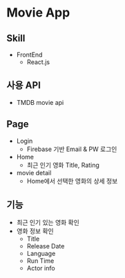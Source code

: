 # Movie App

## Skill
* FrontEnd
    * React.js

## 사용 API
* TMDB movie api

## Page
* Login
    * Firebase 기반 Email & PW 로그인
* Home
    * 최근 인기 영화 Title, Rating    
* movie detail
    * Home에서 선택한 영화의 상세 정보

## 기능
* 최근 인기 있는 영화 확인
* 영화 정보 확인
    * Title
    * Release Date
    * Language
    * Run Time
    * Actor info